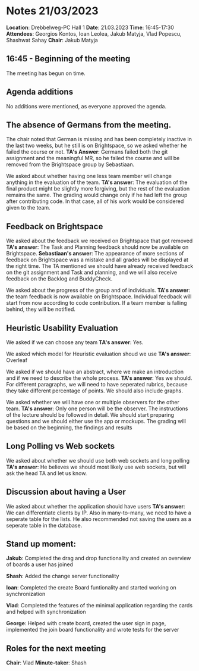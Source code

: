 # Notes 21/03/2023

**Location**: Drebbelweg-PC Hall 1
**Date**: 21.03.2023
**Time**: 16:45-17:30
**Attendees**: Georgios Kontos, Ioan Leolea, Jakub Matyja, Vlad Popescu, Shashwat Sahay
**Chair**: Jakub Matyja

## **16:45 - Beginning of the meeting**
The meeting has begun on time.

## **Agenda additions**
No additions were mentioned, as everyone approved the agenda.

## **The absence of Germans from the meeting.**
The chair noted that German is missing and has been completely inactive in the last two weeks, but he still is on Brightspace, so we asked whether he failed  the course or not.
**TA's Answer**: Germans failed both the git assignment and the meaningful MR, so he failed the course and will be removed from the Brightspace group by Sebastiaan.

We asked about whether having one less team member will change anything in the evaluation of the team.
**TA's answer**: The evaluation of the final product might be slightly more forgiving, but the rest of the evaluation remains the same. The grading would change only if he had left the group after contributing code. In that case, all of his work would be considered given to the team.


## **Feedback on Brightspace**
We asked about the feedback we received on Brightspace that got removed
**TA's answer**: The Task and Planning feedback should now be available on Brightspace.
**Sebastiaan's answer**: The appearance of more sections of feedback on Brightspace was a mistake and all grades will be displayed at the right time.
The TA mentioned we should have already received feedback on the git assignment and Task and planning, and we will also receive feedback on the Backlog and BuddyCheck.

We asked about the progress of the group and of individuals.
**TA's answer**: the team feedback is now available on Brightspace. Individual feedback will start from now according to code contribution. If a team member is falling behind, they will be notified. 


## **Heuristic Usability Evaluation**
We asked if we can choose any team
**TA's answer**: Yes.

We asked which model for Heuristic evaluation shoud we use
**TA's answer**: Overleaf

We asked if we should have an abstract, where we make an introduction and if we need to describe the whole process.
**TA's answer**: Yes we should. For different paragraphs, we will need to have seperated rubrics, because they take different percentage of points. We should also include graphs.

We asked whether we will have one or multiple observers for the other team.
**TA's answer**: Only one person will be the observer. The instructions of the lecture should be followed in detail. We should start preparing questions and we should either use the app or mockups. The grading will be based on the beginning, the findings and results 


## **Long Polling vs Web sockets**
We asked about whether we should use both web sockets and long polling
**TA's answer**: He believes we should most likely use web sockets, but will ask the head TA and let us know.

## **Discussion about having a User**
We asked about whether the application should have users
**TA's answer**: We can differentiate clients by IP. Also in many-to-many, we need to have a seperate table for the lists. He also recommended not saving the users as a seperate table in the database.


## **Stand up moment:**
**Jakub**: Completed the drag and drop functionality and created an overview of boards a user has joined

**Shash**: Added the change server functionality

**Ioan**: Completed the create Board funtionality and started working on synchronization

**Vlad**: Completed the features of the minimal application regarding the cards and helped with synchronization

**George**: Helped with create board, created the user sign in page, implemented the join board functionality and wrote tests for the server

## **Roles for the next meeting**
**Chair**: Vlad
**Minute-taker**: Shash
